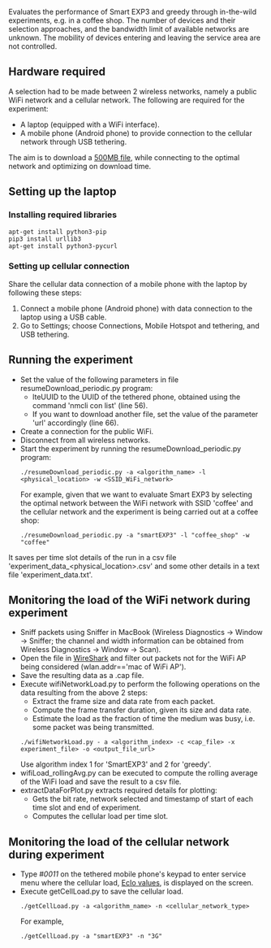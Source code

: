 Evaluates the performance of Smart EXP3 and greedy through in-the-wild experiments, e.g. in a coffee shop. The number of devices and their selection approaches, and the bandwidth limit of available networks are unknown. The mobility of devices entering and leaving the service area are not controlled.

## Hardware required
A selection had to be made between 2 wireless networks, namely a public WiFi network and a cellular network. The following are required for the experiment:
* A laptop (equipped with a WiFi interface).
* A mobile phone (Android phone) to provide connection to the cellular network through USB tethering.

The aim is to download a [500MB file](http://www.speedtest.com.sg/), while connecting to the optimal network and optimizing on download time.

## Setting up the laptop
### Installing required libraries
```
apt-get install python3-pip
pip3 install urllib3
apt-get install python3-pycurl
```

### Setting up cellular connection
Share the cellular data connection of a mobile phone with the laptop by following these steps:
1. Connect a mobile phone (Android phone) with data connection to the laptop using a USB cable.
2. Go to Settings; choose Connections, Mobile Hotspot and tethering, and USB tethering.

## Running the experiment
* Set the value of the following parameters in file resumeDownload_periodic.py program:
  * lteUUID to the UUID of the tethered phone, obtained using the command 'nmcli con list' (line 56).
  * If you want to download another file, set the value of the parameter 'url' accordingly (line 66).
* Create a connection for the public WiFi.
* Disconnect from all wireless networks.
* Start the experiment by running the resumeDownload_periodic.py program:
  ```
  ./resumeDownload_periodic.py -a <algorithm_name> -l <physical_location> -w <SSID_WiFi_network>
  ```
  For example, given that we want to evaluate Smart EXP3 by selecting the optimal network between the WiFi network with SSID 'coffee' and the cellular network and the experiment is being carried out at a coffee shop:
  ```
  ./resumeDownload_periodic.py -a "smartEXP3" -l "coffee_shop" -w "coffee"
  ```
It saves per time slot details of the run in a csv file 'experiment_data_<algorithmName>_<timestamp>_<physical_location>.csv' and some other details in a text file 'experiment_data.txt'.
 
## Monitoring the load of the WiFi network during experiment
* Sniff packets using Sniffer in MacBook (Wireless Diagnostics -> Window -> Sniffer; the channel and width information can be obtained from Wireless Diagnostics -> Window -> Scan).
* Open the file in [WireShark](http://www.wireshark.org/) and filter out packets not for the WiFi AP being considered (wlan.addr=='mac of WiFi AP').
* Save the resulting data as a .cap file.
* Execute wifiNetworkLoad.py to perform the following operations on the data resulting from the above 2 steps:
  * Extract the frame size and data rate from each packet.
  * Compute the frame transfer duration, given its size and data rate.
  * Estimate the load as the fraction of time the medium was busy, i.e. some packet was being transmitted.
  ```
  ./wifiNetworkLoad.py - a <algorithm_index> -c <cap_file> -x experiment_file> -o <output_file_url>
  ```
  Use algorithm index 1 for 'SmartEXP3' and 2 for 'greedy'.  
* wifiLoad_rollingAvg.py can be executed to compute the rolling average of the WiFi load and save the result to a csv file.
* extractDataForPlot.py extracts required details for plotting:
  * Gets the bit rate, network selected and timestamp of start of each time slot and end of experiment.
  * Computes the cellular load per time slot.

## Monitoring the load of the cellular network during experiment
* Type *#0011* on the tethered mobile phone's keypad to enter service menu where the cellular load, [EcIo values](https://dl.acm.org/citation.cfm?id=2500447), is displayed on the screen. 
* Execute getCellLoad.py to save the cellular load.
  ```
  ./getCellLoad.py -a <algorithm_name> -n <cellular_network_type>
  ```
  For example,
  ```
  ./getCellLoad.py -a "smartEXP3" -n "3G"
  ```
